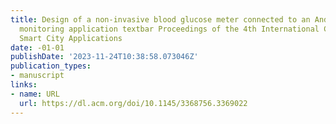 ```yaml
---
title: Design of a non-invasive blood glucose meter connected to an Android diabetes
  monitoring application textbar Proceedings of the 4th International Conference on
  Smart City Applications
date: -01-01
publishDate: '2023-11-24T10:38:58.073046Z'
publication_types:
- manuscript
links:
- name: URL
  url: https://dl.acm.org/doi/10.1145/3368756.3369022
---
```

